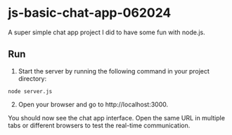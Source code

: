 # js-basic-chat-app-062024
A super simple chat app project I did to have some fun with node.js.

## Run
1. Start the server by running the following command in your project directory:
```
node server.js
```
2. Open your browser and go to http://localhost:3000.

You should now see the chat app interface. Open the same URL in multiple tabs or different browsers to test the real-time communication.
